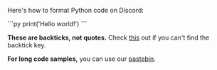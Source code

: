Here's how to format Python code on Discord:

\`\`\`py
print('Hello world!')
\`\`\`

**These are backticks, not quotes.** Check [this](https://superuser.com/questions/254076/how-do-i-type-the-tick-and-backtick-characters-on-windows/254077#254077) out if you can't find the backtick key.

**For long code samples,** you can use our [pastebin](https://paste.pythondiscord.com/).
